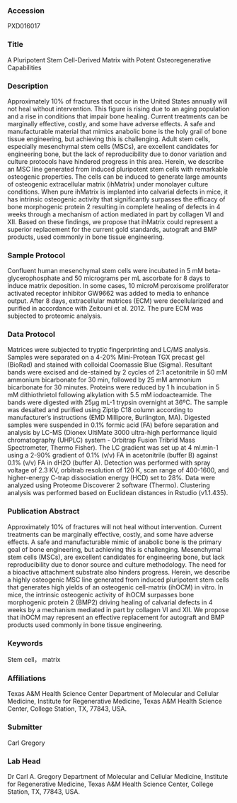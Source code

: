 ### Accession
PXD016017

### Title
A Pluripotent Stem Cell-Derived Matrix with Potent Osteoregenerative Capabilities

### Description
Approximately 10% of fractures that occur in the United States annually will not heal without intervention. This figure is rising due to an aging population and a rise in conditions that impair bone healing. Current treatments can be marginally effective, costly, and some have adverse effects. A safe and manufacturable material that mimics anabolic bone is the holy grail of bone tissue engineering, but achieving this is challenging. Adult stem cells, especially mesenchymal stem cells (MSCs), are excellent candidates for engineering bone, but the lack of reproducibility due to donor variation and culture protocols have hindered progress in this area. Herein, we describe an MSC line generated from induced pluripotent stem cells with remarkable osteogenic properties. The cells can be induced to generate large amounts of osteogenic extracellular matrix (ihMatrix) under monolayer culture conditions. When pure ihMatrix is implanted into calvarial defects in mice, it has intrinsic osteogenic activity that significantly surpasses the efficacy of bone morphogenic protein 2 resulting in complete healing of defects in 4 weeks through a mechanism of action mediated in part by collagen VI and XII. Based on these findings, we propose that ihMatrix could represent a superior replacement for the current gold standards, autograft and BMP products, used commonly in bone tissue engineering.

### Sample Protocol
Confluent human mesenchymal stem cells were incubated in 5 mM beta-glycerophosphate and 50 micrograms per mL ascorbate for 8 days to induce matrix deposition. In some cases, 10 microM peroxisome proliferator activated receptor inhibitor GW9662 was added to media to enhance output. After 8 days, extracellular matrices (ECM) were decellularized and purified in accordance with Zeitouni et al. 2012. The pure ECM was subjected to proteomic analysis.

### Data Protocol
Matrices were subjected to tryptic fingerprinting and LC/MS analysis. Samples were separated on a 4-20% Mini-Protean TGX precast gel (BioRad) and stained with colloidal Coomassie Blue (Sigma). Resultant bands were excised and de-stained by 2 cycles of 2:1 acetonitrile in 50 mM ammonium bicarbonate for 30 min, followed by 25 mM ammonium bicarbonate for 30 minutes. Proteins were reduced by 1 h incubation in 5 mM dithiothrietol following alkylation with 5.5 mM iodoacteamide. The bands were digested with 25µg mL-1 trypsin overnight at 36ºC. The sample was desalted and purified using Ziptip C18 column according to manufacturer’s instructions (EMD Millipore, Burlington, MA). Digested samples were suspended in 0.1% formic acid (FA) before separation and analysis by LC-MS (Dionex UltiMate 3000 ultra-high performance liquid chromatography (UHPLC) system - Orbitrap Fusion Tribrid Mass Spectrometer, Thermo Fisher). The LC gradient was set up at 4 ml.min-1 using a 2-90% gradient of 0.1% (v/v) FA in acetonitrile (buffer B) against 0.1% (v/v) FA in dH2O (buffer A). Detection was performed with spray voltage of 2.3 KV, orbitrab resolution of 120 K, scan range of 400-1600, and higher-energy C-trap dissociation energy (HCD) set to 28%. Data were analyzed using Proteome Discoverer 2 software (Thermo). Clustering analysis was performed based on Euclidean distances in Rstudio (v1.1.435).

### Publication Abstract
Approximately 10% of fractures will not heal without intervention. Current treatments can be marginally effective, costly, and some have adverse effects. A safe and manufacturable mimic of anabolic bone is the primary goal of bone engineering, but achieving this is challenging. Mesenchymal stem cells (MSCs), are excellent candidates for engineering bone, but lack reproducibility due to donor source and culture methodology. The need for a bioactive attachment substrate also hinders progress. Herein, we describe a highly osteogenic MSC line generated from induced pluripotent stem cells that generates high yields of an osteogenic cell-matrix (ihOCM) in vitro. In mice, the intrinsic osteogenic activity of ihOCM surpasses bone morphogenic protein 2 (BMP2) driving healing of calvarial defects in 4 weeks by a mechanism mediated in part by collagen VI and XII. We propose that ihOCM may represent an effective replacement for autograft and BMP products used commonly in bone tissue engineering.

### Keywords
Stem cell， matrix

### Affiliations
Texas A&M Health Science Center
Department of Molecular and Cellular Medicine, Institute for Regenerative Medicine, Texas A&M Health Science Center, College Station, TX, 77843, USA.

### Submitter
Carl Gregory

### Lab Head
Dr Carl A. Gregory
Department of Molecular and Cellular Medicine, Institute for Regenerative Medicine, Texas A&M Health Science Center, College Station, TX, 77843, USA.


